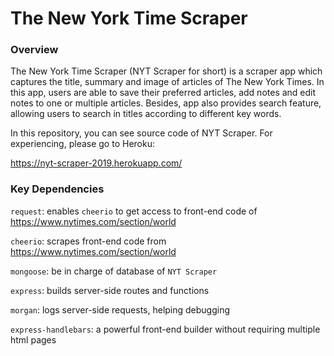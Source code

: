 # The New York Time Scraper

### Overview

The New York Time Scraper (NYT Scraper for short) is a scraper app which captures the title, summary and image of articles of The New York Times. In this app, users are able to save their preferred articles, add notes and edit notes to one or multiple articles. Besides, app also provides search feature, allowing users to search in titles according to different key words.

In this repository, you can see source code of NYT Scraper. For experiencing, please go to Heroku:

https://nyt-scraper-2019.herokuapp.com/

### Key Dependencies

`request`: enables `cheerio` to get access to front-end code of https://www.nytimes.com/section/world

`cheerio`: scrapes front-end code from https://www.nytimes.com/section/world

`mongoose`: be in charge of database of `NYT Scraper`

`express`: builds server-side routes and functions

`morgan`: logs server-side requests, helping debugging

`express-handlebars`: a powerful front-end builder without requiring multiple html pages